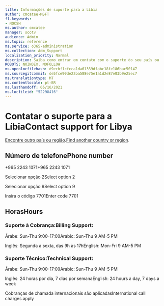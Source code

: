 ```yaml
---
title: Informações de suporte para a Líbia
author: cmcatee-MSFT
f1.keywords:
- NOCSH
ms.author: cmcatee
manager: scotv
audience: Admin
ms.topic: reference
ms.service: o365-administration
ms.collection: Adm_Support
localization_priority: Normal
description: Saiba como entrar em contato com o suporte do seu país ou região.
ROBOTS: NOINDEX, NOFOLLOW
ms.openlocfilehash: d9ecbf1cfcca1da61339dfabc18fe186bac50147
ms.sourcegitcommit: de5fce90de22ba588e75e1a1d2e87e03b9e25ec7
ms.translationtype: MT
ms.contentlocale: pt-BR
ms.lasthandoff: 05/10/2021
ms.locfileid: "52298416"
---
```

# <a name="contact-support-for-libya"></a><span data-ttu-id="49fb7-103">Contatar o suporte para a Líbia</span><span class="sxs-lookup"><span data-stu-id="49fb7-103">Contact support for Libya</span></span>

<span data-ttu-id="49fb7-104">[Encontre outro país ou região](../../business-video/get-help-support.md).</span><span class="sxs-lookup"><span data-stu-id="49fb7-104">[Find another country or region](../../business-video/get-help-support.md).</span></span>

## <a name="phone-number"></a><span data-ttu-id="49fb7-105">Número de telefone</span><span class="sxs-lookup"><span data-stu-id="49fb7-105">Phone number</span></span>
<span data-ttu-id="49fb7-106">+965 2243 1071</span><span class="sxs-lookup"><span data-stu-id="49fb7-106">+965 2243 1071</span></span>

<span data-ttu-id="49fb7-107">Selecionar opção 2</span><span class="sxs-lookup"><span data-stu-id="49fb7-107">Select option 2</span></span>

<span data-ttu-id="49fb7-108">Selecionar opção 9</span><span class="sxs-lookup"><span data-stu-id="49fb7-108">Select option 9</span></span>

<span data-ttu-id="49fb7-109">Insira o código 7701</span><span class="sxs-lookup"><span data-stu-id="49fb7-109">Enter code 7701</span></span>

## <a name="hours"></a><span data-ttu-id="49fb7-110">Horas</span><span class="sxs-lookup"><span data-stu-id="49fb7-110">Hours</span></span>
### <a name="billing-support"></a><span data-ttu-id="49fb7-111">Suporte à Cobrança:</span><span class="sxs-lookup"><span data-stu-id="49fb7-111">Billing Support:</span></span>

<span data-ttu-id="49fb7-112">Árabe: Sun-Thu 9:00-17:00</span><span class="sxs-lookup"><span data-stu-id="49fb7-112">Arabic: Sun-Thu 9 AM-5 PM</span></span>

<span data-ttu-id="49fb7-113">Inglês: Segunda a sexta, das 9h às 17h</span><span class="sxs-lookup"><span data-stu-id="49fb7-113">English: Mon-Fri 9 AM-5 PM</span></span>

### <a name="technical-support"></a><span data-ttu-id="49fb7-114">Suporte Técnico:</span><span class="sxs-lookup"><span data-stu-id="49fb7-114">Technical Support:</span></span>

<span data-ttu-id="49fb7-115">Árabe: Sun-Thu 9:00-17:00</span><span class="sxs-lookup"><span data-stu-id="49fb7-115">Arabic: Sun-Thu 9 AM-5 PM</span></span>

<span data-ttu-id="49fb7-116">Inglês: 24 horas por dia, 7 dias por semana</span><span class="sxs-lookup"><span data-stu-id="49fb7-116">English: 24 hours a day, 7 days a week</span></span>

<span data-ttu-id="49fb7-117">Cobranças de chamada internacionais são aplicadas</span><span class="sxs-lookup"><span data-stu-id="49fb7-117">International call charges apply</span></span>
